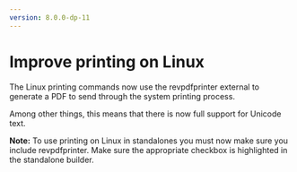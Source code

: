 ```yaml
---
version: 8.0.0-dp-11
---
```

# Improve printing on Linux

The Linux printing commands now use the revpdfprinter external to
generate a PDF to send through the system printing process.

Among other things, this means that there is now full support for Unicode
text.

**Note:** To use printing on Linux in standalones you must now make
sure you include revpdfprinter.  Make sure the appropriate checkbox is
highlighted in the standalone builder.
